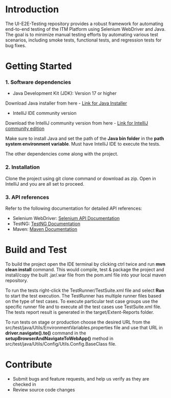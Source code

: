 # Introduction
The UI-E2E-Testing repository provides a robust framework for automating end-to-end testing of the ITM Platform using Selenium WebDriver and Java.
The goal is to minimize manual testing efforts by automating various test scenarios, including smoke tests, functional tests, and regression tests for bug fixes.

# Getting Started
### 1. Software dependencies

- Java Development Kit (JDK): Version 17 or higher

Download Java installer from here - [Link for Java Installer](https://www.oracle.com/in/java/technologies/downloads/)
- IntelliJ IDE community version

Download the IntelliJ community version from here - [Link for IntelliJ community edition](https://www.jetbrains.com/idea/download/?section=windows)

Make sure to install Java and set the path of the **Java bin folder** in the **path system environment variable**. Must have IntelliJ IDE to execute the tests.

The other dependencies come along with the project.

### 2. Installation

Clone the project using git clone command or download as zip. Open in IntelliJ and you are all set to proceed.

### 3. API references
Refer to the following documentation for detailed API references:

- Selenium WebDriver: [Selenium API Documentation](https://www.selenium.dev/documentation/)
- TestNG: [TestNG Documentation](https://testng.org/)
- Maven: [Maven Documentation](https://maven.apache.org/guides/index.html)

# Build and Test
To build the project open the IDE terminal by clicking ctrl twice and run **mvn clean install** command. This would compile, test & package the project and install/copy the built .jar/.war file from the pom.xml file into your local maven repository.

To run the tests right-click the TestRunner/TestSuite.xml file and select **Run** to start the test execution. The TestRunner has multiple runner files based on the type of test cases. To execute particular test case groups use the specific runner file and to execute all the test cases use TestSuite.xml file. The tests report result is generated in the target/Extent-Reports folder.

To run tests on stage or production choose the desired URL from the src/test/java/Utils/EnvironmentVariables.properties file and use that URL in **driver.navigate().to()** command in the **setupBrowserAndNavigateToWebApp()** method in src/test/java/Utils/Config/Utils.Config.BaseClass file.

# Contribute

- Submit bugs and feature requests, and help us verify as they are checked in
- Review source code changes
